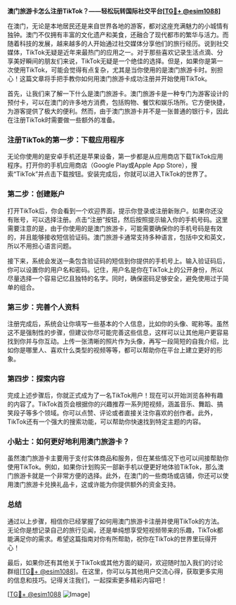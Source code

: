 **澳门旅游卡怎么注册TikTok？——轻松玩转国际社交平台[[TG💪+ @esim1088](https://t.me/s/esim1088)]**

在澳门，无论是本地居民还是来自世界各地的游客，都对这座充满魅力的小城情有独钟。澳门不仅拥有丰富的文化遗产和美食，还融合了现代都市的繁华与活力。而随着科技的发展，越来越多的人开始通过社交媒体分享他们的旅行经历。说到社交媒体，TikTok无疑是近年来最热门的应用之一。对于那些喜欢记录生活点滴、分享美好瞬间的朋友们来说，TikTok无疑是一个绝佳的选择。但是，如果你是第一次使用TikTok，可能会觉得有点复杂，尤其是当你使用的是澳门旅游卡时。别担心！这篇文章将手把手教你如何用澳门旅游卡成功注册并开始使用TikTok。

首先，让我们来了解一下什么是澳门旅游卡。澳门旅游卡是一种专门为游客设计的预付卡，可以在澳门的许多地方消费，包括购物、餐饮和娱乐场所。它方便快捷，为游客提供了极大的便利。然而，由于澳门旅游卡并不是一张普通的银行卡，因此在注册TikTok时需要做一些额外的准备。

### 注册TikTok的第一步：下载应用程序

无论你使用的是安卓手机还是苹果设备，第一步都是从应用商店下载TikTok应用程序。打开你的手机应用商店（Google Play或Apple App Store），搜索“TikTok”并点击下载按钮。安装完成后，你就可以进入TikTok的世界了。

### 第二步：创建账户

打开TikTok后，你会看到一个欢迎界面，提示你登录或注册新账户。如果你还没有账号，可以选择注册。点击“注册”按钮，然后按照提示输入你的手机号码。这里需要注意的是，由于你使用的是澳门旅游卡，可能需要确保你的手机号码是有效的，并且能够接收短信验证码。澳门旅游卡通常支持多种语言，包括中文和英文，所以不用担心语言问题。

接下来，系统会发送一条包含验证码的短信到你提供的手机号上。输入验证码后，你可以设置你的用户名和密码。记住，用户名是你在TikTok上的公开身份，所以尽量选择一个容易记忆且独特的名字。同时，确保密码足够安全，避免使用过于简单的组合。

### 第三步：完善个人资料

注册完成后，系统会让你填写一些基本的个人信息，比如你的头像、昵称等。虽然这不是强制性的步骤，但建议你尽可能完善这些信息，这样可以让其他用户更容易找到你并与你互动。上传一张清晰的照片作为头像，再写一段简短的自我介绍，比如你是哪里人、喜欢什么类型的视频等等，都可以帮助你在平台上建立更好的形象。

### 第四步：探索内容

完成上述步骤后，你就正式成为了一名TikTok用户！现在可以开始浏览各种有趣的内容了。TikTok首页会根据你的兴趣推荐一系列短视频，涵盖音乐、舞蹈、搞笑段子等多个领域。你可以点赞、评论或者直接关注你喜欢的创作者。此外，TikTok还有一个强大的搜索功能，可以帮助你快速找到特定主题的内容。

### 小贴士：如何更好地利用澳门旅游卡？

虽然澳门旅游卡主要用于支付实体商品和服务，但在某些情况下也可以间接帮助你使用TikTok。例如，如果你计划购买一部新手机以便更好地体验TikTok，那么澳门旅游卡就是一个非常方便的选择。此外，在澳门的一些商场或店铺，你还可以使用澳门旅游卡兑换礼品卡，这或许能为你提供额外的资金支持。

### 总结

通过以上步骤，相信你已经掌握了如何用澳门旅游卡注册并使用TikTok的方法。无论你是想记录自己的旅行见闻，还是单纯想享受短视频带来的乐趣，TikTok都能满足你的需求。希望这篇指南对你有所帮助，祝你在TikTok的世界里玩得开心！

最后，如果你还有其他关于TikTok或其他方面的疑问，欢迎随时加入我们的讨论群组[[TG💪+ @esim1088](https://t.me/s/esim1088)]。在这里，你可以与其他用户交流心得，获取更多实用的信息和技巧。记得关注我们，一起探索更多精彩内容吧！

[[TG💪+ @esim1088](https://t.me/s/esim1088) ![Image](https://i.postimg.cc/4NQfJmqS/Snipaste-2025-05-13-00-14-12.png)]